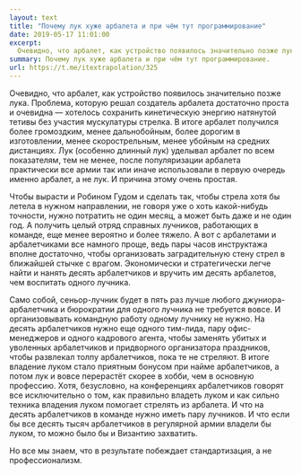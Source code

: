 ```yaml
---
layout: text
title: "Почему лук хуже арбалета и при чём тут программирование"
date: 2019-05-17 11:01:00
excerpt:
  Очевидно, что арбалет, как устройство появилось значительно позже лука. Проблема, которую решал создатель арбалета достаточно проста и очевидна — хотелось сохранить кинетическую энергию натянутой тетивы без участия мускулатуры стрелка. В итоге арбалет получился более громоздким, менее дальнобойным, более дорогим в изготовлении, менее скорострельным, менее убойным на средних дистанциях. Лук (особенно длинный лук) уделывал арбалет по всем показателям, тем не менее, после популяризации арбалета практически все армии так или иначе использовали в первую очередь именно арбалет, а не лук. И причина этому очень простая.
summary: Почему лук хуже арбалета и при чём тут программирование.
url: https://t.me/itextrapolation/325
---
```


Очевидно, что арбалет, как устройство появилось значительно позже лука. Проблема, которую решал создатель арбалета достаточно проста и очевидна — хотелось сохранить кинетическую энергию натянутой тетивы без участия мускулатуры стрелка. В итоге арбалет получился более громоздким, менее дальнобойным, более дорогим в изготовлении, менее скорострельным, менее убойным на средних дистанциях. Лук (особенно длинный лук) уделывал арбалет по всем показателям, тем не менее, после популяризации арбалета практически все армии так или иначе использовали в первую очередь именно арбалет, а не лук. И причина этому очень простая.

Чтобы вырасти и Робином Гудом и сделать так, чтобы стрела хотя бы летела в нужном направлении, не говоря уже о хоть какой-нибудь точности, нужно потратить не один месяц, а может быть даже и не один год. А получить целый отряд справных лучников, работающих в команде, еще менее вероятно и более тяжело. А вот с арбалетами и арбалетчиками все намного проще, ведь пары часов инструктажа вполне достаточно, чтобы организовать заградительную стену стрел в ближайшей стычке с врагом. Экономически и стратегически легче найти и нанять десять арбалетчиков и вручить им десять арбалетов, чем воспитать одного лучника.

Само собой, сеньор-лучник будет в пять раз лучше любого джуниора-арбалетчика и бюрократии для одного лучника не требуется вовсе. И организовывать командную работу одному лучнику не нужно. На десять арбалетчиков нужно еще одного тим-лида, пару офис-менеджеров и одного кадрового агента, чтобы заменять убитых и уволенных арбалетчиков и придворного организатора праздников, чтобы развлекал толпу арбалетчиков, пока те не стреляют. В итоге владение луком стало приятным бонусом при найме арбалетчиков, а потом лук и вовсе перерастёт скорее в хобби, чем в основную профессию. Хотя, безусловно, на конференциях арбалетчиков говорят все исключительно о том, как правильно владеть луком и как сильно техника владения луком помогает стрелять из арбалета. И что на десять арбалетчиков в команде нужно иметь пару лучников. И что если бы все десять тысяч арбалетчиков в регулярной армии владели бы луком, то можно было бы и Византию захватить.

Но все мы знаем, что в результате побеждает стандартизация, а не профессионализм.
